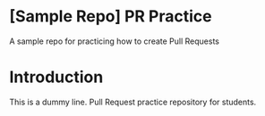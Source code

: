 # [Sample Repo] PR Practice
A sample repo for practicing how to create Pull Requests

# Introduction
This is a dummy line.
Pull Request practice repository for students.